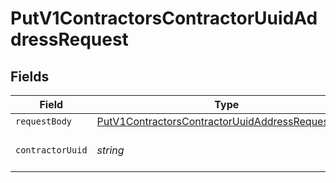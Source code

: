 # PutV1ContractorsContractorUuidAddressRequest


## Fields

| Field                                                                                                                           | Type                                                                                                                            | Required                                                                                                                        | Description                                                                                                                     |
| ------------------------------------------------------------------------------------------------------------------------------- | ------------------------------------------------------------------------------------------------------------------------------- | ------------------------------------------------------------------------------------------------------------------------------- | ------------------------------------------------------------------------------------------------------------------------------- |
| `requestBody`                                                                                                                   | [PutV1ContractorsContractorUuidAddressRequestBody](../../models/operations/putv1contractorscontractoruuidaddressrequestbody.md) | :heavy_minus_sign:                                                                                                              | N/A                                                                                                                             |
| `contractorUuid`                                                                                                                | *string*                                                                                                                        | :heavy_check_mark:                                                                                                              | The UUID of the contractor                                                                                                      |